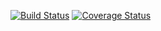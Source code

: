 [![Build Status](https://travis-ci.org/DanyAmian/empresa2.svg?branch=master)](https://travis-ci.org/DanyAmian/empresa2)
[![Coverage Status](https://coveralls.io/repos/DanyAmian/empresa2/badge.png?branch=master)](https://coveralls.io/r/DanyAmian/empresa2?branch=master)